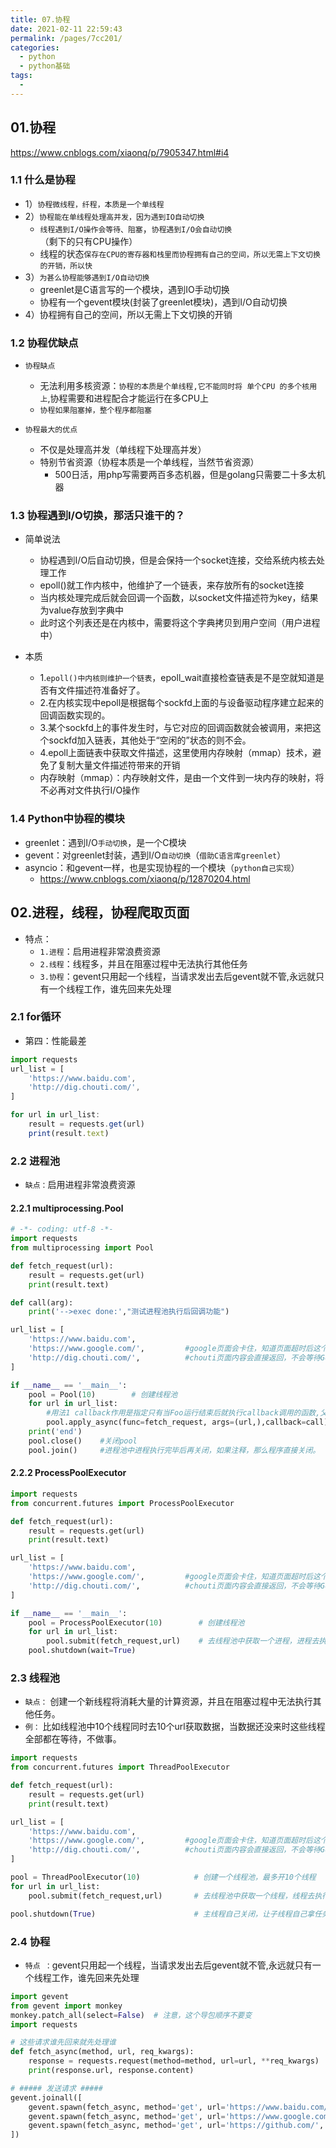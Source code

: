 ```yaml
---
title: 07.协程
date: 2021-02-11 22:59:43
permalink: /pages/7cc201/
categories:
  - python
  - python基础
tags:
  - 
---
```

## 01.协程

https://www.cnblogs.com/xiaonq/p/7905347.html#i4

### 1.1 什么是协程

- 1）`协程微线程，纤程，本质是一个单线程`
- 2）`协程能在单线程处理高并发，因为遇到IO自动切换`
  - `线程遇到I/O操作会等待、阻塞`，`协程遇到I/O会自动切换`（剩下的只有CPU操作）
  - 线程的状态`保存在CPU的寄存器和栈里而协程拥有自己的空间，所以无需上下文切换的开销，所以快`
- 3）`为甚么协程能够遇到I/O自动切换`
  - greenlet是C语言写的一个模块，遇到IO手动切换
  - 协程有一个gevent模块(封装了greenlet模块)，遇到I/O自动切换
- 4）协程拥有自己的空间，所以无需上下文切换的开销

### 1.2 协程优缺点

- `协程缺点`
  - 无法利用多核资源：`协程的本质是个单线程,它不能同时将 单个CPU 的多个核用上`,协程需要和进程配合才能运行在多CPU上
  - `协程如果阻塞掉，整个程序都阻塞`

- `协程最大的优点`
  - 不仅是处理高并发（单线程下处理高并发）
  - 特别节省资源（协程本质是一个单线程，当然节省资源）
    - 500日活，用php写需要两百多态机器，但是golang只需要二十多太机器

### 1.3 协程遇到I/O切换，那活只谁干的？

- 简单说法
  - 协程遇到I/O后自动切换，但是会保持一个socket连接，交给系统内核去处理工作
  - epoll()就工作内核中，他维护了一个链表，来存放所有的socket连接
  - 当内核处理完成后就会回调一个函数，以socket文件描述符为key，结果为value存放到字典中
  - 此时这个列表还是在内核中，需要将这个字典拷贝到用户空间（用户进程中）

- 本质
  -  1.`epoll()中内核则维护一个链表`，epoll_wait直接检查链表是不是空就知道是否有文件描述符准备好了。
  -  2.在内核实现中epoll是根据每个sockfd上面的与设备驱动程序建立起来的回调函数实现的。
  -  3.某个sockfd上的事件发生时，与它对应的回调函数就会被调用，来把这个sockfd加入链表，其他处于“空闲的”状态的则不会。
  -  4.epoll上面链表中获取文件描述，这里使用内存映射（mmap）技术，避免了复制大量文件描述符带来的开销
  -  内存映射（mmap）：内存映射文件，是由一个文件到一块内存的映射，将不必再对文件执行I/O操作

### 1.4 Python中协程的模块

- greenlet：遇到I/O`手动切换`，是一个C模块
- gevent：对greenlet封装，遇到I/O`自动切换`（`借助C语言库greenlet`）
- asyncio：和gevent一样，也是实现协程的一个模块（`python自己实现`）
  - https://www.cnblogs.com/xiaonq/p/12870204.html

## 02.进程，线程，协程爬取页面

- 特点：
  - `1.进程`：启用进程非常浪费资源
  - `2.线程`：线程多，并且在阻塞过程中无法执行其他任务
  - `3.协程`：gevent只用起一个线程，当请求发出去后gevent就不管,永远就只有一个线程工作，谁先回来先处理

### 2.1 for循环

- 第四：性能最差

```javascript
import requests
url_list = [
    'https://www.baidu.com',
    'http://dig.chouti.com/',
]

for url in url_list:
    result = requests.get(url)
    print(result.text)
```

### 2.2 进程池

- `缺点：`启用进程非常浪费资源

#### 2.2.1 multiprocessing.Pool

```python
# -*- coding: utf-8 -*-
import requests
from multiprocessing import Pool

def fetch_request(url):
    result = requests.get(url)
    print(result.text)

def call(arg):
    print('-->exec done:',"测试进程池执行后回调功能")

url_list = [
    'https://www.baidu.com',
    'https://www.google.com/',         #google页面会卡住，知道页面超时后这个进程才结束
    'http://dig.chouti.com/',          #chouti页面内容会直接返回，不会等待Google页面的返回
]

if __name__ == '__main__':
    pool = Pool(10)        # 创建线程池
    for url in url_list:
        #用法1 callback作用是指定只有当Foo运行结束后就执行callback调用的函数,父进程调用的callback函数
        pool.apply_async(func=fetch_request, args=(url,),callback=call)
    print('end')
    pool.close()    #关闭pool
    pool.join()     #进程池中进程执行完毕后再关闭，如果注释，那么程序直接关闭。
```

#### 2.2.2 ProcessPoolExecutor

```python
import requests
from concurrent.futures import ProcessPoolExecutor

def fetch_request(url):
    result = requests.get(url)
    print(result.text)

url_list = [
    'https://www.baidu.com',
    'https://www.google.com/',         #google页面会卡住，知道页面超时后这个进程才结束
    'http://dig.chouti.com/',          #chouti页面内容会直接返回，不会等待Google页面的返回
]

if __name__ == '__main__':
    pool = ProcessPoolExecutor(10)        # 创建线程池
    for url in url_list:
        pool.submit(fetch_request,url)    # 去线程池中获取一个进程，进程去执行fetch_request方法
    pool.shutdown(wait=True)
```

### 2.3 线程池

- `缺点：` 创建一个新线程将消耗大量的计算资源，并且在阻塞过程中无法执行其他任务。
- `例：` 比如线程池中10个线程同时去10个url获取数据，当数据还没来时这些线程全部都在等待，不做事。

```python
import requests
from concurrent.futures import ThreadPoolExecutor

def fetch_request(url):
    result = requests.get(url)
    print(result.text)

url_list = [
    'https://www.baidu.com',
    'https://www.google.com/',         #google页面会卡住，知道页面超时后这个进程才结束
    'http://dig.chouti.com/',          #chouti页面内容会直接返回，不会等待Google页面的返回
]

pool = ThreadPoolExecutor(10)            # 创建一个线程池，最多开10个线程
for url in url_list:
    pool.submit(fetch_request,url)       # 去线程池中获取一个线程，线程去执行fetch_request方法

pool.shutdown(True)                      # 主线程自己关闭，让子线程自己拿任务执行
```

### 2.4 协程

- `特点 ：`gevent只用起一个线程，当请求发出去后gevent就不管,永远就只有一个线程工作，谁先回来先处理

```python
import gevent
from gevent import monkey
monkey.patch_all(select=False)  # 注意，这个导包顺序不要变
import requests

# 这些请求谁先回来就先处理谁
def fetch_async(method, url, req_kwargs):
    response = requests.request(method=method, url=url, **req_kwargs)
    print(response.url, response.content)

# ##### 发送请求 #####
gevent.joinall([
    gevent.spawn(fetch_async, method='get', url='https://www.baidu.com/', req_kwargs={}),
    gevent.spawn(fetch_async, method='get', url='https://www.google.com/', req_kwargs={}),
    gevent.spawn(fetch_async, method='get', url='https://github.com/', req_kwargs={}),
])
```

